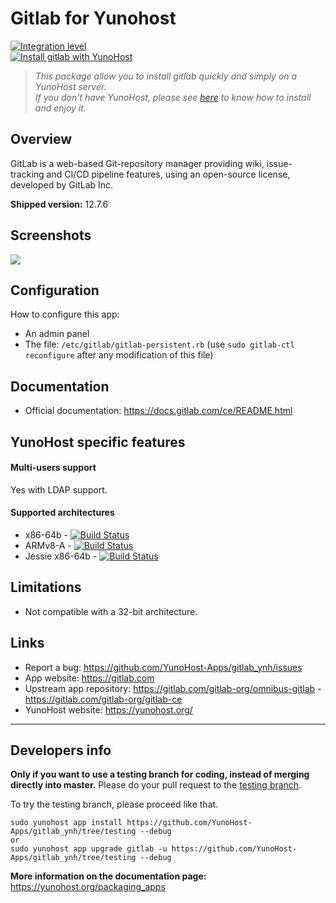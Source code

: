 # Gitlab for Yunohost

[![Integration level](https://dash.yunohost.org/integration/gitlab.svg)](https://dash.yunohost.org/appci/app/gitlab)  
[![Install gitlab with YunoHost](https://install-app.yunohost.org/install-with-yunohost.png)](https://install-app.yunohost.org/?app=gitlab)

> *This package allow you to install gitlab quickly and simply on a YunoHost server.  
If you don't have YunoHost, please see [here](https://yunohost.org/#/install) to know how to install and enjoy it.*

## Overview

GitLab is a web-based Git-repository manager providing wiki, issue-tracking and CI/CD pipeline features, using an open-source license, developed by GitLab Inc.

**Shipped version:** 12.7.6

## Screenshots

![](https://upload.wikimedia.org/wikipedia/commons/thumb/9/9a/GitLab_running_11.0_%282018-07%29.png/300px-GitLab_running_11.0_%282018-07%29.png)

## Configuration

How to configure this app: 
- An admin panel
- The file: `/etc/gitlab/gitlab-persistent.rb` (use `sudo gitlab-ctl reconfigure` after any modification of this file)

## Documentation

 * Official documentation: https://docs.gitlab.com/ce/README.html

## YunoHost specific features

#### Multi-users support

Yes with LDAP support.

#### Supported architectures

* x86-64b - [![Build Status](https://ci-apps.yunohost.org/ci/logs/gitlab%20%28Apps%29.svg)](https://ci-apps.yunohost.org/ci/apps/gitlab/)
* ARMv8-A - [![Build Status](https://ci-apps-arm.yunohost.org/ci/logs/gitlab%20%28Apps%29.svg)](https://ci-apps-arm.yunohost.org/ci/apps/gitlab/)
* Jessie x86-64b - [![Build Status](https://ci-stretch.nohost.me/ci/logs/gitlab%20%28Apps%29.svg)](https://ci-stretch.nohost.me/ci/apps/gitlab/)

## Limitations

* Not compatible with a 32-bit architecture.

## Links

 * Report a bug: https://github.com/YunoHost-Apps/gitlab_ynh/issues
 * App website: https://gitlab.com
 * Upstream app repository: https://gitlab.com/gitlab-org/omnibus-gitlab - https://gitlab.com/gitlab-org/gitlab-ce
 * YunoHost website: https://yunohost.org/

---

Developers info
----------------

**Only if you want to use a testing branch for coding, instead of merging directly into master.**
Please do your pull request to the [testing branch](https://github.com/YunoHost-Apps/gitlab_ynh/tree/testing).

To try the testing branch, please proceed like that.
```
sudo yunohost app install https://github.com/YunoHost-Apps/gitlab_ynh/tree/testing --debug
or
sudo yunohost app upgrade gitlab -u https://github.com/YunoHost-Apps/gitlab_ynh/tree/testing --debug
```

**More information on the documentation page:**  
https://yunohost.org/packaging_apps

